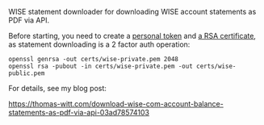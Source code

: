 WISE statement downloader for downloading WISE account statements as PDF
via API.

Before starting, you need to create a [personal token](https://docs.wise.com/api-docs/features/strong-customer-authentication-2fa/personal-token-sca) and [a RSA certificate](https://docs.wise.com/api-docs/features/strong-customer-authentication-2fa/personal-token-sca), as statement downloading is a 2 factor auth operation:

```
openssl genrsa -out certs/wise-private.pem 2048
openssl rsa -pubout -in certs/wise-private.pem -out certs/wise-public.pem
```

For details, see my blog post:

https://thomas-witt.com/download-wise-com-account-balance-statements-as-pdf-via-api-03ad78574103
